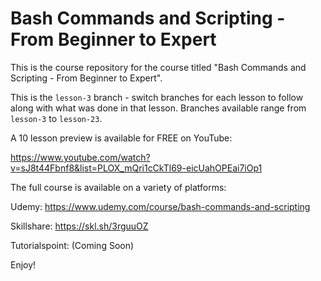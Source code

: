 # Bash Commands and Scripting - From Beginner to Expert

This is the course repository for the course titled "Bash Commands and Scripting - From Beginner to Expert".

This is the `lesson-3` branch - switch branches for each lesson to follow along with what was done in that lesson. Branches available range from `lesson-3` to `lesson-23`.

A 10 lesson preview is available for FREE on YouTube:

https://www.youtube.com/watch?v=sJ8t44Fbnf8&list=PLOX_mQri1cCkTl69-eicUahOPEai7iOp1

The full course is available on a variety of platforms:

Udemy: https://www.udemy.com/course/bash-commands-and-scripting

Skillshare: https://skl.sh/3rguuOZ

Tutorialspoint: (Coming Soon)

Enjoy!